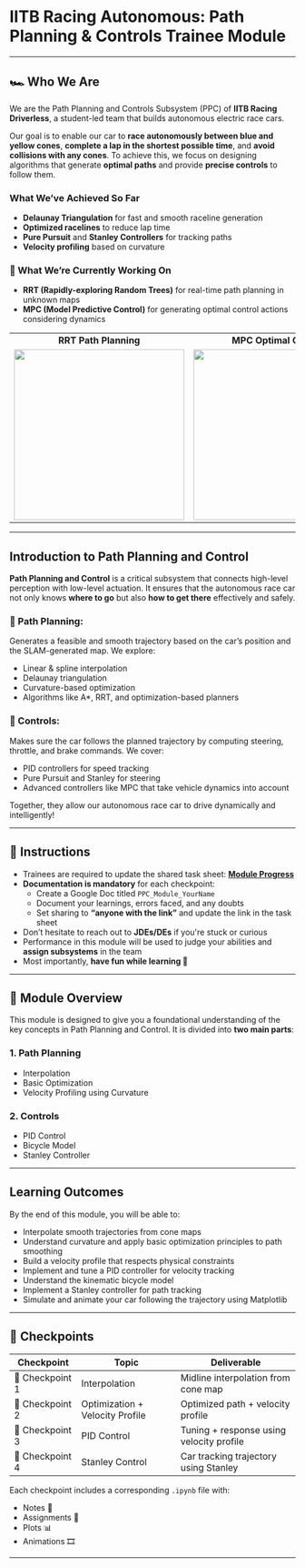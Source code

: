 # **IITB Racing Autonomous: Path Planning & Controls Trainee Module**
---

## 🏎️ Who We Are

We are the Path Planning and Controls Subsystem (PPC) of **IITB Racing Driverless**, a student-led team that builds autonomous electric race cars.

Our goal is to enable our car to **race autonomously between blue and yellow cones**, **complete a lap in the shortest possible time**, and **avoid collisions with any cones**. To achieve this, we focus on designing algorithms that generate **optimal paths** and provide **precise controls** to follow them.

### What We’ve Achieved So Far
- **Delaunay Triangulation** for fast and smooth raceline generation  
- **Optimized racelines** to reduce lap time  
- **Pure Pursuit** and **Stanley Controllers** for tracking paths  
- **Velocity profiling** based on curvature  

### 🔬 What We’re Currently Working On
- **RRT (Rapidly-exploring Random Trees)** for real-time path planning in unknown maps  
- **MPC (Model Predictive Control)** for generating optimal control actions considering dynamics  

<table>
  <tr>
    <td align="center"><b>RRT Path Planning</b></td>
    <td align="center"><b>MPC Optimal Control</b></td>
    <td align="center"><b>Bot Run (PPC)</b></td>
  </tr>
  <tr>
    <td><img src="assets/RRT.gif" height="300" width="300"/></td>
    <td><img src="assets/MPC_sim.gif" height="300" width="300"/></td>
    <td><img src="assets/Bot_Run.gif" height="300" width="300"/></td>
  </tr>
</table>

---

## Introduction to Path Planning and Control

**Path Planning and Control** is a critical subsystem that connects high-level perception with low-level actuation. It ensures that the autonomous race car not only knows **where to go** but also **how to get there** effectively and safely.

### 📌 Path Planning:
Generates a feasible and smooth trajectory based on the car’s position and the SLAM-generated map. We explore:
- Linear & spline interpolation  
- Delaunay triangulation  
- Curvature-based optimization  
- Algorithms like A*, RRT, and optimization-based planners  

### 📌 Controls:
Makes sure the car follows the planned trajectory by computing steering, throttle, and brake commands. We cover:
- PID controllers for speed tracking  
- Pure Pursuit and Stanley for steering  
- Advanced controllers like MPC that take vehicle dynamics into account  

Together, they allow our autonomous race car to drive dynamically and intelligently!

---

## 📝 Instructions

- Trainees are required to update the shared task sheet: [**Module Progress**](https://docs.google.com/spreadsheets/d/1hXMS8LUICqV97NlydCMAdYh4nwJZYO785qBW0F9S0BI/edit?gid=131938418#gid=131938418)
- **Documentation is mandatory** for each checkpoint:
  - Create a Google Doc titled `PPC_Module_YourName`
  - Document your learnings, errors faced, and any doubts
  - Set sharing to **“anyone with the link”** and update the link in the task sheet
- Don’t hesitate to reach out to **JDEs/DEs** if you're stuck or curious
- Performance in this module will be used to judge your abilities and **assign subsystems** in the team
- Most importantly, **have fun while learning 🚀**

---

## 🧭 Module Overview

This module is designed to give you a foundational understanding of the key concepts in Path Planning and Control. It is divided into **two main parts**:

### 1. Path Planning
- Interpolation  
- Basic Optimization  
- Velocity Profiling using Curvature
  
### 2. Controls
- PID Control  
- Bicycle Model  
- Stanley Controller  

---

## Learning Outcomes

By the end of this module, you will be able to:
- Interpolate smooth trajectories from cone maps  
- Understand curvature and apply basic optimization principles to path smoothing  
- Build a velocity profile that respects physical constraints  
- Implement and tune a PID controller for velocity tracking  
- Understand the kinematic bicycle model  
- Implement a Stanley controller for path tracking  
- Simulate and animate your car following the trajectory using Matplotlib  

---

## 📅 Checkpoints

| Checkpoint | Topic                        | Deliverable                                |
|------------|------------------------------|--------------------------------------------|
| 📍 Checkpoint 1 | Interpolation     | Midline interpolation from cone map         |
| 📍 Checkpoint 2 | Optimization + Velocity Profile | Optimized path + velocity profile            |
| 📍 Checkpoint 3 | PID Control                  | Tuning + response using velocity profile    |
| 📍 Checkpoint 4 | Stanley Control              | Car tracking trajectory using Stanley       |

Each checkpoint includes a corresponding `.ipynb` file with:  
- Notes 📝  
- Assignments 🧪  
- Plots 📊  
- Animations 🎞️  

---
